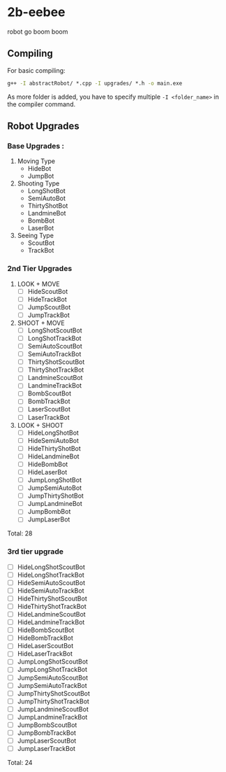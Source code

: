 # 2b-eebee
robot go boom boom

## Compiling

For basic compiling:
```cmd
g++ -I abstractRobot/ *.cpp -I upgrades/ *.h -o main.exe
```

As more folder is added, you have to specify multiple `-I <folder_name>` in the compiler command.

## Robot Upgrades
### Base Upgrades :
<ol>
  <li>
    Moving Type
    <ul>
      <li>HideBot</li>
      <li>JumpBot</li>
    </ul>
  </li>
  <li>
    Shooting Type
    <ul>
      <li>LongShotBot</li>
      <li>SemiAutoBot</li>
      <li>ThirtyShotBot</li>
      <li>LandmineBot</li>
      <li>BombBot</li>
      <li>LaserBot</li>
    </ul>
  </li>
  <li>
    Seeing Type
    <ul>
      <li>ScoutBot</li>
      <li>TrackBot</li>
    </ul>
  </li>
</ol>

### 2nd Tier Upgrades

1. LOOK + MOVE
    - [ ] HideScoutBot
    - [ ] HideTrackBot
    - [ ] JumpScoutBot
    - [ ] JumpTrackBot

2. SHOOT + MOVE
    - [ ] LongShotScoutBot
    - [ ] LongShotTrackBot
    - [ ] SemiAutoScoutBot
    - [ ] SemiAutoTrackBot
    - [ ] ThirtyShotScoutBot
    - [ ] ThirtyShotTrackBot
    - [ ] LandmineScoutBot
    - [ ] LandmineTrackBot
    - [ ] BombScoutBot
    - [ ] BombTrackBot
    - [ ] LaserScoutBot
    - [ ] LaserTrackBot

3. LOOK + SHOOT
    - [ ] HideLongShotBot
    - [ ] HideSemiAutoBot
    - [ ] HideThirtyShotBot
    - [ ] HideLandmineBot
    - [ ] HideBombBot
    - [ ] HideLaserBot
    - [ ] JumpLongShotBot
    - [ ] JumpSemiAutoBot
    - [ ] JumpThirtyShotBot
    - [ ] JumpLandmineBot
    - [ ] JumpBombBot
    - [ ] JumpLaserBot

Total: 28

### 3rd tier upgrade

- [ ] HideLongShotScoutBot
- [ ] HideLongShotTrackBot
- [ ] HideSemiAutoScoutBot
- [ ] HideSemiAutoTrackBot
- [ ] HideThirtyShotScoutBot
- [ ] HideThirtyShotTrackBot
- [ ] HideLandmineScoutBot
- [ ] HideLandmineTrackBot
- [ ] HideBombScoutBot
- [ ] HideBombTrackBot
- [ ] HideLaserScoutBot
- [ ] HideLaserTrackBot
- [ ] JumpLongShotScoutBot
- [ ] JumpLongShotTrackBot
- [ ] JumpSemiAutoScoutBot
- [ ] JumpSemiAutoTrackBot
- [ ] JumpThirtyShotScoutBot
- [ ] JumpThirtyShotTrackBot
- [ ] JumpLandmineScoutBot
- [ ] JumpLandmineTrackBot
- [ ] JumpBombScoutBot
- [ ] JumpBombTrackBot
- [ ] JumpLaserScoutBot
- [ ] JumpLaserTrackBot

Total: 24
